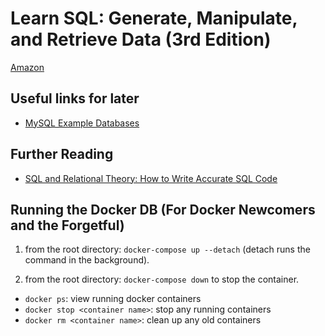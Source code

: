 # Learn SQL: Generate, Manipulate, and Retrieve Data (3rd Edition)

[Amazon](https://www.amazon.com/Learning-SQL-Generate-Manipulate-Retrieve/dp/1492057614/ref=sr_1_1?crid=2SMANKRVIMR7R&keywords=learning+sql&qid=1671021643&sprefix=learning+sq%2Caps%2C459&sr=8-1)

## Useful links for later

* [MySQL Example Databases](https://dev.mysql.com/doc/index-other.html)

## Further Reading

* [SQL and Relational Theory: How to Write Accurate SQL Code](https://www.amazon.com/SQL-Relational-Theory-Write-Accurate-ebook/dp/B017S0YPOG/ref=sr_1_1?crid=T31O9RXOCO77&keywords=sql+and+relational+theory&qid=1671028113&s=books&sprefix=sql+and+rel%2Cstripbooks-intl-ship%2C713&sr=1-1)

## Running the Docker DB (For Docker Newcomers and the Forgetful)

1.  from the root directory: `docker-compose up --detach`
    (detach runs the command in the background).

2.  from the root directory: `docker-compose down` to stop the container. 

*   `docker ps`: view running docker containers
*   `docker stop <container name>`: stop any running containers
*   `docker rm <container name>`: clean up any old containers
